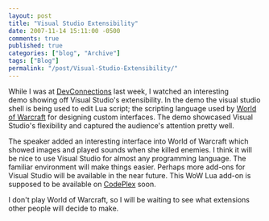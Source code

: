 ```yaml
---
layout: post
title: "Visual Studio Extensibility"
date: 2007-11-14 15:11:00 -0500
comments: true
published: true
categories: ["blog", "Archive"]
tags: ["Blog"]
permalink: "/post/Visual-Studio-Extensibility/"
---
```

<!-- more -->



<p>While I was at <a href="http://www.devconnections.com/" target="_blank">DevConnections</a> last week, I watched an interesting demo&nbsp;showing off&nbsp;Visual Studio's extensibility.&nbsp;In the demo the visual studio shell is being used to edit Lua script; the scripting language used by <a href="http://www.worldofwarcraft.com/index.xml" target="_blank">World of Warcraft</a> for designing custom interfaces. The demo showcased Visual Studio's flexibility and captured the audience's attention pretty well.</p>
<p>The speaker added an interesting interface into World of Warcraft which showed images and played sounds when she killed enemies. I think it will be nice to use Visual Studio for almost any programming language. The familiar environment will make things easier. Perhaps more&nbsp;add-ons for Visual Studio will be available in the near future. This WoW Lua add-on is supposed to be available on <a href="http://www.codeplex.com/" target="_blank">CodePlex</a>&nbsp;soon.</p>
<p>I don't play World of Warcraft, so I will be waiting to see what extensions other people will decide to make.</p>
